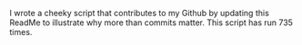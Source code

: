 I wrote a cheeky script that contributes to my Github by updating this ReadMe to illustrate why more than commits matter. This script has run 735 times.